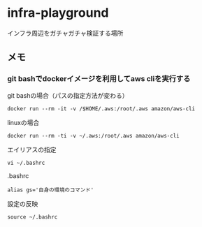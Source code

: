 # infra-playground
インフラ周辺をガチャガチャ検証する場所



## メモ
### git bashでdockerイメージを利用してaws cliを実行する

git bashの場合（パスの指定方法が変わる）
``` 
docker run --rm -it -v /$HOME/.aws:/root/.aws amazon/aws-cli
```

linuxの場合
```
docker run --rm -ti -v ~/.aws:/root/.aws amazon/aws-cli
```

エイリアスの指定
```
vi ~/.bashrc
```

.bashrc
```
alias gs='自身の環境のコマンド'
```

設定の反映
```
source ~/.bashrc
```